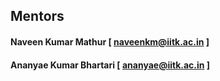 ## Mentors
#### Naveen Kumar Mathur [ naveenkm@iitk.ac.in ] <br>
#### Ananyae Kumar Bhartari [ ananyae@iitk.ac.in ] <br>
